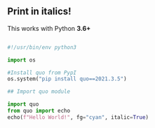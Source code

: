 ## Print in italics!

This works with Python **3.6+**

``` python

#!/usr/bin/env python3

import os

#Install quo from PypI
os.system("pip install quo==2021.3.5")

## Import quo module

import quo
from quo import echo
echo(f"Hello World!", fg="cyan", italic=True)

```
